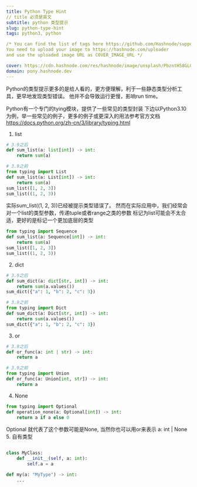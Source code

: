 ```yaml
---
title: Python Type Hint
// title 必须是英文
subtitle: python 类型提示
slug: python-type-hint
tags: python3, python 

/* You can find the list of tags here https://github.com/Hashnode/support/blob/main/misc/tags.json
You need to upload your image to https://hashnode.com/uploader 
and use the uploaded image URL as COVER_IMAGE_URL */ 

cover: https://cdn.hashnode.com/res/hashnode/image/unsplash/PbzntH58GLQ/upload/v1653831013147/Tie1TT8RA.jpeg?w=1600&h=840&fit=crop&crop=entropy&auto=compress
domain: pony.hashnode.dev
---
```

Python的类型提示更多的是给人看的，更方便理解，利于一些静态类型分析工具，更早地发现类型错误。
他并不会导致运行更慢，影响run time。


Python有一个专门的tying模块，提供了一些常见的类型封装
下边以Python3.10为例，举一些常见的例子，更多的例子或更深入的用法参考官方文档
https://docs.python.org/zh-cn/3/library/typing.html

1. list
```python
# 3.9之后
def sum_list(a: list[int]) -> int:
    return sum(a)

# 3.9之前
from typing import List
def sum_list(a: List[int]) -> int:
    return sum(a)
sum_list([1, 2, 3])
sum_list((1, 2, 3))
```
实际sum_list((1, 2, 3))已经被提示类型错误了。
然而在实际应用中，我们经常会对一个list的类型参数，传递tuple或者range之类的参数
标记为list可能会不太合适，更好的是标记一个更加底层的类型
```python
from typing import Sequence
def sum_list(a: Sequence[int]) -> int:
    return sum(a)
sum_list([1, 2, 3])
sum_list((1, 2, 3))
```
2. dict
```python
# 3.9之后
def sum_dict(a: dict[str, int]) -> int:
    return sum(a.values())
sum_dict({"a": 1, "b": 2, "c": 3})

# 3.9之前
from typing import Dict
def sum_dict(a: Dict[str, int]) -> int:
    return sum(a.values())
sum_dict({"a": 1, "b": 2, "c": 3})
```
3. or
```python
# 3.9之后
def or_func(a: int | str) -> int:
    return a

# 3.9之前
from typing import Union
def or_func(a: Union[int, str]) -> int:
    return a
```
4. None
```python
from typing import Optional
def operation_none(a: Optional[int]) -> int:
    return a if a else 0
```
Optional 就代表了这个参数可能是None, 当然你也可以用or来表示 a: int | None
5. 自有类型
```python

class MyClass:
    def __init__(self, a: int):
        self.a = a

def my(a: "MyType") -> int:
    ...

```


